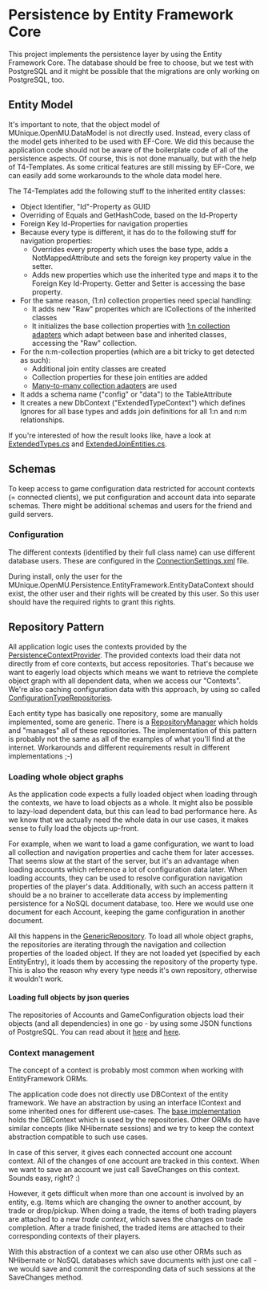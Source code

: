 ﻿# Persistence by Entity Framework Core

This project implements the persistence layer by using the Entity Framework Core.
The database should be free to choose, but we test with PostgreSQL and it might be possible that the migrations are only working on PostgreSQL, too.

## Entity Model

It's important to note, that the object model of MUnique.OpenMU.DataModel is not directly used. Instead, every class of the model gets inherited to be used with EF-Core.
We did this because the application code should not be aware of the boilerplate code of all of the persistence aspects.
Of course, this is not done manually, but with the help of T4-Templates. As some critical features are still missing by EF-Core, we can easily add some workarounds to the whole data model here.

The T4-Templates add the following stuff to the inherited entity classes:

  * Object Identifier, "Id"-Property as GUID
  * Overriding of Equals and GetHashCode, based on the Id-Property
  * Foreign Key Id-Properties for navigation properties
  * Because every type is different, it has do to the following stuff for navigation properties:
    * Overrides every property which uses the base type, adds a NotMappedAttribute and sets the foreign key property value in the setter.
    * Adds new properties which use the inherited type and maps it to the Foreign Key Id-Property. Getter and Setter is accessing the base property.
  * For the same reason, (1:n) collection properties need special handling:
    * It adds new "Raw" properites which are ICollections of the inherited classes
    * It initializes the base collection properties with [1:n collection adapters](CollectionAdapter.cs) which adapt between base and inherited classes, accessing the "Raw" collection.
  * For the n:m-collection properties (which are a bit tricky to get detected as such):
    * Additional join entity classes are created
    * Collection properties for these join entities are added
    * [Many-to-many collection adapters](ManyToManyCollectionAdapter.cs) are used
  * It adds a schema name ("config" or "data") to the TableAttribute
  * It creates a new DbContext ("ExtendedTypeContext") which defines Ignores for all base types and adds join definitions for all 1:n and n:m relationships.

If you're interested of how the result looks like, have a look at [ExtendedTypes.cs](ExtendedTypes.cs) and [ExtendedJoinEntities.cs](ExtendedJoinEntities.cs).

## Schemas

To keep access to game configuration data restricted for account contexts (= connected clients), we put configuration and account data into separate schemas.
There might be additional schemas and users for the friend and guild servers.

### Configuration

The different contexts (identified by their full class name) can use different database users. These are configured in the [ConnectionSettings.xml](ConnectionSettings.xml) file.

During install, only the user for the MUnique.OpenMU.Persistence.EntityFramework.EntityDataContext should exist, the other user and their rights will be created by this user.
So this user should have the required rights to grant this rights.

## Repository Pattern

All application logic uses the contexts provided by the [PersistenceContextProvider](PersistenceContextProvider.cs). The provided contexts load their data not directly from ef core contexts,
but access repositories. That's because we want to eagerly load objects which means we want to retrieve the complete object graph with all dependent data, when we access our "Contexts".
We're also caching configuration data with this approach, by using so called [ConfigurationTypeRepositories](ConfigurationTypeRepository.cs).

Each entity type has basically one repository, some are manually implemented, some are generic. There is a [RepositoryManager](RepositoryManager.cs) which holds and "manages" all of these repositories.
The implementation of this pattern is probably not the same as all of the examples of what you'll find at the internet. Workarounds and different requirements result in different implementations ;-)

### Loading whole object graphs

As the application code expects a fully loaded object when loading through the contexts, we have to load objects as a whole.
It might also be possible to lazy-load dependent data, but this can lead to bad performance here. As we know that we actually need the whole data in our use cases,
it makes sense to fully load the objects up-front.

For example, when we want to load a game configuration, we want to load all collection and navigation properties and cache them for later accesses.
That seems slow at the start of the server, but it's an advantage when loading accounts which reference a lot of configuration data later.
When loading accounts, they can be used to resolve configuration navigation properties of the player's data.
Additionally, with such an access pattern it should be a no brainer to accellerate data access by implementing persistence for a NoSQL document database, too.
Here we would use one document for each Account, keeping the game configuration in another document.

All this happens in the [GenericRepository<T>](GenericRepository{T}.cs).
To load all whole object graphs, the repositories are iterating through the navigation and collection properties of the loaded object.
If they are not loaded yet (specified by each EntityEntry), it loads them by accessing the repository of the property type.
This is also the reason why every type needs it's own repository, otherwise it wouldn't work.

#### Loading full objects by json queries

The repositories of Accounts and GameConfiguration objects load their objects (and all dependencies) in one go - by using some JSON functions of PostgreSQL.
You can read about it [here](https://munique.net/loading-complex-data-with-postgresql-json-functions/) and [here](https://github.com/MUnique/OpenMU/issues/10).


### Context management
The concept of a context is probably most common when working with EntityFramework ORMs.

The application code does not directly use DBContext of the entity framework. We have an abstraction by using an interface IContext and some
inherited ones for different use-cases. The [base implementation](EntityFrameworkContext.cs) holds the DBContext which is used by the repositories.
Other ORMs do have similar concepts (like NHibernate sessions) and we try to keep the context abstraction compatible to such use cases.

In case of this server, it gives each connected account one account context. All of the changes of one account are tracked in this context.
When we want to save an account we just call SaveChanges on this context. Sounds easy, right? :)

However, it gets difficult when more than one account is involved by an entity, e.g. Items which are changing the owner to another account, 
by trade or drop/pickup. When doing a trade, the items of both trading players are attached to a new *trade context*, which saves the changes on trade completion.
After a trade finished, the traded items are attached to their corresponding contexts of their players.

With this abstraction of a context we can also use other ORMs such as NHibernate or NoSQL databases which save documents with just one call - 
we would save and commit the corresponding data of such sessions at the SaveChanges method.